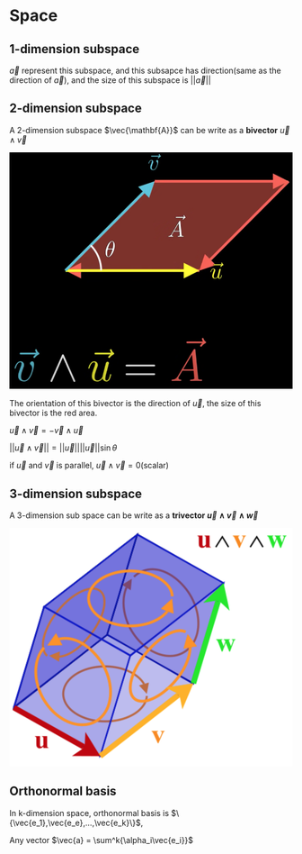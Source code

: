 # Space

## 1-dimension subspace

$\vec{a}$ represent this subspace, and this subsapce has direction(same as the direction of $\vec{a}$), and the size of this subspace is $||\vec{a}||$

## 2-dimension subspace

A 2-dimension subspace $\vec{\mathbf{A}}$ can be write as a **bivector** $\vec{u}\wedge\vec{v}$

![The orientation of this bivector is the direction of $\vec{u}$, the size of this bivector is the red area.](Space/Untitled.png)

The orientation of this bivector is the direction of $\vec{u}$, the size of this bivector is the red area.

$\vec{u}\wedge\vec{v} = -\vec{v}\wedge\vec{u}$

$||\vec{u}\wedge\vec{v}|| = ||\vec{u}||||\vec{u}||\sin\theta$

if  $\vec{u}$ and $\vec{v}$ is parallel, $\vec{u}\wedge\vec{v} = 0$(scalar) 

## 3-dimension subspace

A 3-dimension sub space can be write as a **trivector $\vec{u}\wedge\vec{v}\wedge\vec{w}$**

![Untitled](Space/Untitled%201.png)

## Orthonormal basis

In k-dimension space, orthonormal basis is  $\{\vec{e_1},\vec{e_e},...,\vec{e_k}\}$,

Any vector $\vec{a} = \sum^k{\alpha_i\vec{e_i}}$